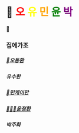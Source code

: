 # 🙌<span style="color:red"> 오 </span><span style="color:yellow"> 유 </span><span style="color:orange"> 민 </span><span style="color:green"> 윤 </span><span style="color:purple"> 박 </span>
🙌 

### 집에가조

##### [🛌오동환](/members/Oh.md)

##### 유수한

##### [:tada:민케이만](members/Min.md)

##### [🧑🏻‍💻윤정환](members/yoon.md)

##### 박주희
